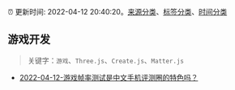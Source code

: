 :alarm_clock: 更新时间: 2022-04-12 20:40:20。[来源分类](../README.md)、[标签分类](../TAGS.md)、[时间分类](../TIMELINE.md)

## 游戏开发


> 关键字：`游戏`、`Three.js`、`Create.js`、`Matter.js`



- [2022-04-12-游戏帧率测试是中文手机评测圈的特色吗？](https://www.v2ex.com/t/846631) 